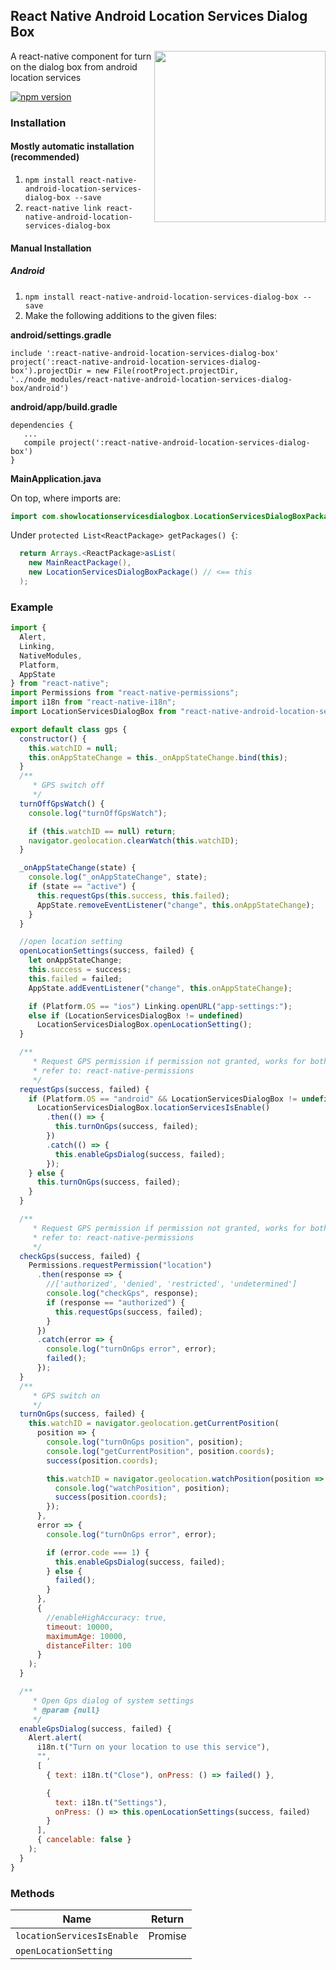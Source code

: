## React Native Android Location Services Dialog Box
<img width="274px" align="right" src="https://raw.githubusercontent.com/webyonet/react-native-android-location-services-dialog-box/master/demo.gif" />

A react-native component for turn on the dialog box from android location services

[![npm version](https://badge.fury.io/js/react-native-android-location-services-dialog-box.svg)](https://badge.fury.io/js/react-native-android-location-services-dialog-box)

### Installation

#### Mostly automatic installation (recommended)

1. `npm install react-native-android-location-services-dialog-box --save`
2. `react-native link react-native-android-location-services-dialog-box`

#### Manual Installation

##### Android

1. `npm install react-native-android-location-services-dialog-box --save`
2. Make the following additions to the given files:

**android/settings.gradle**

```
include ':react-native-android-location-services-dialog-box'
project(':react-native-android-location-services-dialog-box').projectDir = new File(rootProject.projectDir, '../node_modules/react-native-android-location-services-dialog-box/android')
```

**android/app/build.gradle**

```
dependencies {
   ...
   compile project(':react-native-android-location-services-dialog-box')
}
```

**MainApplication.java**

On top, where imports are:
```java
import com.showlocationservicesdialogbox.LocationServicesDialogBoxPackage;
```

Under `protected List<ReactPackage> getPackages() {`:  
```java
  return Arrays.<ReactPackage>asList(
    new MainReactPackage(),
    new LocationServicesDialogBoxPackage() // <== this
  );
```

### Example

```javascript
import {
  Alert,
  Linking,
  NativeModules,
  Platform,
  AppState
} from "react-native";
import Permissions from "react-native-permissions";
import i18n from "react-native-i18n";
import LocationServicesDialogBox from "react-native-android-location-services-dialog-box";

export default class gps {
  constructor() {
    this.watchID = null;
    this.onAppStateChange = this._onAppStateChange.bind(this);
  }
  /**
     * GPS switch off
     */
  turnOffGpsWatch() {
    console.log("turnOffGpsWatch");

    if (this.watchID == null) return;
    navigator.geolocation.clearWatch(this.watchID);
  }

  _onAppStateChange(state) {
    console.log("_onAppStateChange", state);
    if (state == "active") {
      this.requestGps(this.success, this.failed);
      AppState.removeEventListener("change", this.onAppStateChange);
    }
  }

  //open location setting
  openLocationSettings(success, failed) {
    let onAppStateChange;
    this.success = success;
    this.failed = failed;
    AppState.addEventListener("change", this.onAppStateChange);

    if (Platform.OS == "ios") Linking.openURL("app-settings:");
    else if (LocationServicesDialogBox != undefined)
      LocationServicesDialogBox.openLocationSetting();
  }

  /**
     * Request GPS permission if permission not granted, works for both android/ios
     * refer to: react-native-permissions
     */
  requestGps(success, failed) {
    if (Platform.OS == "android" && LocationServicesDialogBox != undefined) {
      LocationServicesDialogBox.locationServicesIsEnable()
        .then(() => {
          this.turnOnGps(success, failed);
        })
        .catch(() => {
          this.enableGpsDialog(success, failed);
        });
    } else {
      this.turnOnGps(success, failed);
    }
  }

  /**
     * Request GPS permission if permission not granted, works for both android/ios
     * refer to: react-native-permissions
     */
  checkGps(success, failed) {
    Permissions.requestPermission("location")
      .then(response => {
        //['authorized', 'denied', 'restricted', 'undetermined']
        console.log("checkGps", response);
        if (response == "authorized") {
          this.requestGps(success, failed);
        }
      })
      .catch(error => {
        console.log("turnOnGps error", error);
        failed();
      });
  }
  /**
     * GPS switch on
     */
  turnOnGps(success, failed) {
    this.watchID = navigator.geolocation.getCurrentPosition(
      position => {
        console.log("turnOnGps position", position);
        console.log("getCurrentPosition", position.coords);
        success(position.coords);

        this.watchID = navigator.geolocation.watchPosition(position => {
          console.log("watchPosition", position);
          success(position.coords);
        });
      },
      error => {
        console.log("turnOnGps error", error);

        if (error.code === 1) {
          this.enableGpsDialog(success, failed);
        } else {
          failed();
        }
      },
      {
        //enableHighAccuracy: true,
        timeout: 10000,
        maximumAge: 10000,
        distanceFilter: 100
      }
    );
  }

  /**
     * Open Gps dialog of system settings
     * @param {null}
     */
  enableGpsDialog(success, failed) {
    Alert.alert(
      i18n.t("Turn on your location to use this service"),
      "",
      [
        { text: i18n.t("Close"), onPress: () => failed() },

        {
          text: i18n.t("Settings"),
          onPress: () => this.openLocationSettings(success, failed)
        }
      ],
      { cancelable: false }
    );
  }
}


```

### Methods

| Name                               | Return             |
|------------------------------------|--------------------|
|`locationServicesIsEnable`    | Promise            |
|`openLocationSetting`    |             |


